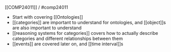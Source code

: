 [[COMP24011]] / #comp24011

- Start with covering [[Ontologies]]
- [[categories]] are important to understand for ontologies, and [[object]]s are also important to understand
- [[reasoning systems for categories]] covers how to actually describe categories and different relationships between them
- [[events]] are covered later on, and [[time interval]]s